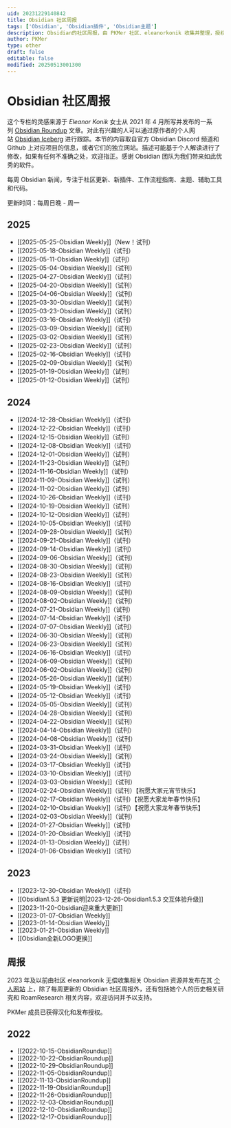 ```yaml
---
uid: 20231229140842
title: Obsidian 社区周报
tags: ['Obsidian', 'Obsidian插件', 'Obsidian主题']
description: Obsidian的社区周报，由 PKMer 社区、eleanorkonik 收集并整理，授权 Pkmer 进行翻译
author: PKMer
type: other
draft: false
editable: false
modified: 20250513001300
---
```


# Obsidian 社区周报

这个专栏的灵感来源于 _Eleanor Konik_ 女士从 2021 年 4 月所写并发布的一系列 [Obsidian Roundup](https://www.eleanorkonik.com/tag/roundup/) 文章。对此有兴趣的人可以通过原作者的个人网站 [Obsidian Iceberg](https://www.eleanorkonik.com/) 进行跟踪。本节的内容取自官方 Obsidian Discord 频道和 Github 上对应项目的信息，或者它们的独立网站。描述可能基于个人解读进行了修改，如果有任何不准确之处，欢迎指正。感谢 Obsidian 团队为我们带来如此优秀的软件。

每周 Obsidian 新闻，专注于社区更新、新插件、工作流程指南、主题、辅助工具和代码。

更新时间：每周日晚 - 周一

## 2025

- [[2025-05-25-Obsidian Weekly]]（New！试刊）
- [[2025-05-18-Obsidian Weekly]]（试刊）
- [[2025-05-11-Obsidian Weekly]]（试刊）
- [[2025-05-04-Obsidian Weekly]]（试刊）
- [[2025-04-27-Obsidian Weekly]]（试刊）
- [[2025-04-20-Obsidian Weekly]]（试刊）
- [[2025-04-06-Obsidian Weekly]]（试刊）
- [[2025-03-30-Obsidian Weekly]]（试刊）
- [[2025-03-23-Obsidian Weekly]]（试刊）
- [[2025-03-16-Obsidian Weekly]]（试刊）
- [[2025-03-09-Obsidian Weekly]]（试刊）
- [[2025-03-02-Obsidian Weekly]]（试刊）
- [[2025-02-23-Obsidian Weekly]]（试刊）
- [[2025-02-16-Obsidian Weekly]]（试刊）
- [[2025-02-09-Obsidian Weekly]]（试刊）
- [[2025-01-19-Obsidian Weekly]]（试刊）
- [[2025-01-12-Obsidian Weekly]]（试刊）

## 2024

- [[2024-12-28-Obsidian Weekly]]（试刊）
- [[2024-12-22-Obsidian Weekly]]（试刊）
- [[2024-12-15-Obsidian Weekly]]（试刊）
- [[2024-12-08-Obsidian Weekly]]（试刊）
- [[2024-12-01-Obsidian Weekly]]（试刊）
- [[2024-11-23-Obsidian Weekly]]（试刊）
- [[2024-11-16-Obsidian Weekly]]（试刊）
- [[2024-11-09-Obsidian Weekly]]（试刊）
- [[2024-11-02-Obsidian Weekly]]（试刊）
- [[2024-10-26-Obsidian Weekly]]（试刊）
- [[2024-10-19-Obsidian Weekly]]（试刊）
- [[2024-10-12-Obsidian Weekly]]（试刊）
- [[2024-10-05-Obsidian Weekly]]（试刊）
- [[2024-09-28-Obsidian Weekly]]（试刊）
- [[2024-09-21-Obsidian Weekly]]（试刊）
- [[2024-09-14-Obsidian Weekly]]（试刊）
- [[2024-09-06-Obsidian Weekly]]（试刊）
- [[2024-08-30-Obsidian Weekly]]（试刊）
- [[2024-08-23-Obsidian Weekly]]（试刊）
- [[2024-08-16-Obsidian Weekly]]（试刊）
- [[2024-08-09-Obsidian Weekly]]（试刊）
- [[2024-08-02-Obsidian Weekly]]（试刊）
- [[2024-07-21-Obsidian Weekly]]（试刊）
- [[2024-07-14-Obsidian Weekly]]（试刊）
- [[2024-07-07-Obsidian Weekly]]（试刊）
- [[2024-06-30-Obsidian Weekly]]（试刊）
- [[2024-06-23-Obsidian Weekly]]（试刊）
- [[2024-06-16-Obsidian Weekly]]（试刊）
- [[2024-06-09-Obsidian Weekly]]（试刊）
- [[2024-06-02-Obsidian Weekly]]（试刊）
- [[2024-05-26-Obsidian Weekly]]（试刊）
- [[2024-05-19-Obsidian Weekly]]（试刊）
- [[2024-05-12-Obsidian Weekly]]（试刊）
- [[2024-05-05-Obsidian Weekly]]（试刊）
- [[2024-04-28-Obsidian Weekly]]（试刊）
- [[2024-04-22-Obsidian Weekly]]（试刊）
- [[2024-04-14-Obsidian Weekly]]（试刊）
- [[2024-04-08-Obsidian Weekly]]（试刊）
- [[2024-03-31-Obsidian Weekly]]（试刊）
- [[2024-03-24-Obsidian Weekly]]（试刊）
- [[2024-03-17-Obsidian Weekly]]（试刊）
- [[2024-03-10-Obsidian Weekly]]（试刊）
- [[2024-03-03-Obsidian Weekly]]（试刊）
- [[2024-02-24-Obsidian Weekly]]（试刊）【祝愿大家元宵节快乐】
- [[2024-02-17-Obsidian Weekly]]（试刊）【祝愿大家龙年春节快乐】
- [[2024-02-10-Obsidian Weekly]]（试刊）【祝愿大家龙年春节快乐】
- [[2024-02-03-Obsidian Weekly]]（试刊）
- [[2024-01-27-Obsidian Weekly]]（试刊）
- [[2024-01-20-Obsidian Weekly]]（试刊）
- [[2024-01-13-Obsidian Weekly]]（试刊）
- [[2024-01-06-Obsidian Weekly]]（试刊）

## 2023

- [[2023-12-30-Obsidian Weekly]]（试刊）
- [[Obsidian1.5.3 更新说明|2023-12-26-Obsidian1.5.3 交互体验升级]]
- [[2023-11-20-Obsidian迎来重大更新]]
- [[2023-01-07-Obsidian Weekly]]
- [[2023-01-14-Obsidian Weekly]]
- [[2023-01-21-Obsidian Weekly]]
- [[Obsidian全新LOGO更换]]

## 周报

2023 年及以前由社区 eleanorkonik 无偿收集相关 Obsidian 资源并发布在其 [个人网站](https://www.eleanorkonik.com/) 上，除了每周更新的 Obsidian 社区周报外，还有包括她个人的历史相关研究和 RoamResearch 相关内容，欢迎访问并予以支持。

PKMer 成员已获得汉化和发布授权。

## 2022

- [[2022-10-15-ObsidianRoundup]]
- [[2022-10-22-ObsidianRoundup]]
- [[2022-10-29-ObsidianRoundup]]
- [[2022-11-05-ObsidianRoundup]]
- [[2022-11-13-ObsidianRoundup]]
- [[2022-11-19-ObsidianRoundup]]
- [[2022-11-26-ObsidianRoundup]]
- [[2022-12-03-ObsidianRoundup]]
- [[2022-12-10-ObsidianRoundup]]
- [[2022-12-17-ObsidianRoundup]]
